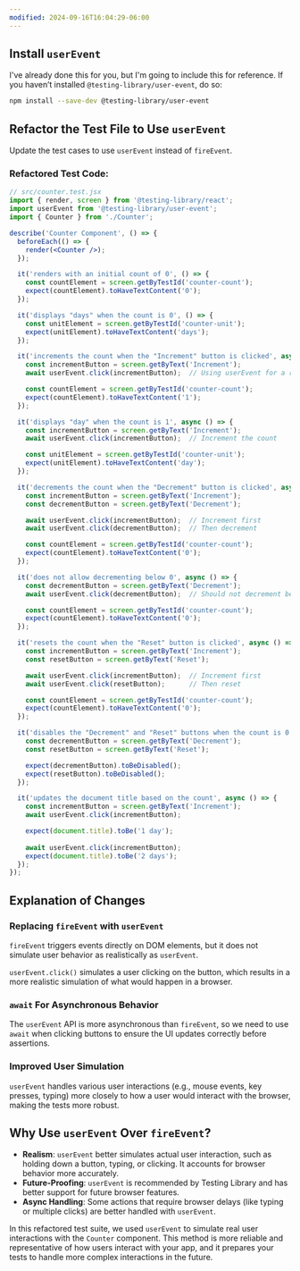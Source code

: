 ```yaml
---
modified: 2024-09-16T16:04:29-06:00
---
```


## Install `userEvent`

I've already done this for you, but I'm going to include this for reference. If you haven’t installed `@testing-library/user-event`, do so:

```bash
npm install --save-dev @testing-library/user-event
```

## Refactor the Test File to Use `userEvent`

Update the test cases to use `userEvent` instead of `fireEvent`.

### Refactored Test Code:

```jsx
// src/counter.test.jsx
import { render, screen } from '@testing-library/react';
import userEvent from '@testing-library/user-event';
import { Counter } from './Counter';

describe('Counter Component', () => {
  beforeEach(() => {
    render(<Counter />);
  });

  it('renders with an initial count of 0', () => {
    const countElement = screen.getByTestId('counter-count');
    expect(countElement).toHaveTextContent('0');
  });

  it('displays "days" when the count is 0', () => {
    const unitElement = screen.getByTestId('counter-unit');
    expect(unitElement).toHaveTextContent('days');
  });

  it('increments the count when the "Increment" button is clicked', async () => {
    const incrementButton = screen.getByText('Increment');
    await userEvent.click(incrementButton);  // Using userEvent for a real click event

    const countElement = screen.getByTestId('counter-count');
    expect(countElement).toHaveTextContent('1');
  });

  it('displays "day" when the count is 1', async () => {
    const incrementButton = screen.getByText('Increment');
    await userEvent.click(incrementButton);  // Increment the count

    const unitElement = screen.getByTestId('counter-unit');
    expect(unitElement).toHaveTextContent('day');
  });

  it('decrements the count when the "Decrement" button is clicked', async () => {
    const incrementButton = screen.getByText('Increment');
    const decrementButton = screen.getByText('Decrement');

    await userEvent.click(incrementButton);  // Increment first
    await userEvent.click(decrementButton);  // Then decrement

    const countElement = screen.getByTestId('counter-count');
    expect(countElement).toHaveTextContent('0');
  });

  it('does not allow decrementing below 0', async () => {
    const decrementButton = screen.getByText('Decrement');
    await userEvent.click(decrementButton);  // Should not decrement below 0

    const countElement = screen.getByTestId('counter-count');
    expect(countElement).toHaveTextContent('0');
  });

  it('resets the count when the "Reset" button is clicked', async () => {
    const incrementButton = screen.getByText('Increment');
    const resetButton = screen.getByText('Reset');

    await userEvent.click(incrementButton);  // Increment first
    await userEvent.click(resetButton);      // Then reset

    const countElement = screen.getByTestId('counter-count');
    expect(countElement).toHaveTextContent('0');
  });

  it('disables the "Decrement" and "Reset" buttons when the count is 0', () => {
    const decrementButton = screen.getByText('Decrement');
    const resetButton = screen.getByText('Reset');

    expect(decrementButton).toBeDisabled();
    expect(resetButton).toBeDisabled();
  });

  it('updates the document title based on the count', async () => {
    const incrementButton = screen.getByText('Increment');
    await userEvent.click(incrementButton);

    expect(document.title).toBe('1 day');
    
    await userEvent.click(incrementButton);
    expect(document.title).toBe('2 days');
  });
});
```

## Explanation of Changes

### Replacing `fireEvent` with `userEvent`

`fireEvent` triggers events directly on DOM elements, but it does not simulate user behavior as realistically as `userEvent`.

`userEvent.click()` simulates a user clicking on the button, which results in a more realistic simulation of what would happen in a browser.

### `await` For Asynchronous Behavior

The `userEvent` API is more asynchronous than `fireEvent`, so we need to use `await` when clicking buttons to ensure the UI updates correctly before assertions.

### Improved User Simulation

`userEvent` handles various user interactions (e.g., mouse events, key presses, typing) more closely to how a user would interact with the browser, making the tests more robust.

## Why Use `userEvent` Over `fireEvent`?

- **Realism**: `userEvent` better simulates actual user interaction, such as holding down a button, typing, or clicking. It accounts for browser behavior more accurately.
- **Future-Proofing**: `userEvent` is recommended by Testing Library and has better support for future browser features.
- **Async Handling**: Some actions that require browser delays (like typing or multiple clicks) are better handled with `userEvent`.

In this refactored test suite, we used `userEvent` to simulate real user interactions with the `Counter` component. This method is more reliable and representative of how users interact with your app, and it prepares your tests to handle more complex interactions in the future.
